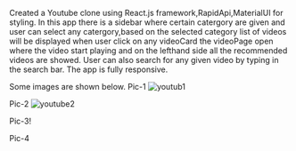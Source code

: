 Created a Youtube clone using React.js framework,RapidApi,MaterialUI for styling.
In this app there is a sidebar where certain catergory are given and user can select any catergory,based on the selected category list of videos will be displayed when user click on any videoCard the videoPage open where the video start playing and on the lefthand side all the recommended videos are showed.
User can also search for any given video by typing in the search bar.
The app is fully responsive.

Some images are shown below.
Pic-1
![youtub1](https://user-images.githubusercontent.com/60089398/203306591-e41e48be-e086-4233-ba6d-a8b9fada90a4.JPG)


Pic-2
![youtube2](https://user-images.githubusercontent.com/60089398/203306621-9c42246d-29c1-4928-8130-8d699c3d6872.JPG)


Pic-3!


Pic-4


